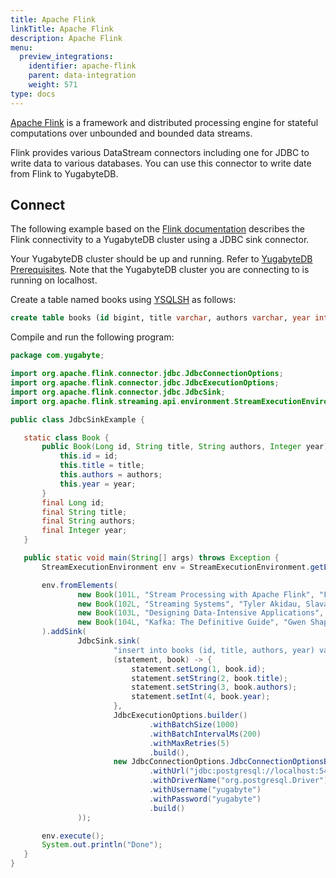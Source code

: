 ```yaml
---
title: Apache Flink
linkTitle: Apache Flink
description: Apache Flink
menu:
  preview_integrations:
    identifier: apache-flink
    parent: data-integration
    weight: 571
type: docs
---
```


[Apache Flink](https://flink.apache.org/) is a framework and distributed processing engine for stateful computations over unbounded and bounded data streams.

Flink provides various DataStream connectors including one for JDBC to write data to various databases. You can use this connector to write date from Flink to YugabyteDB.

## Connect

The following example based on the [Flink documentation](https://nightlies.apache.org/flink/flink-docs-release-1.17/docs/connectors/datastream/jdbc) describes the Flink connectivity to a YugabyteDB cluster using a JDBC sink connector.

Your YugabyteDB cluster should be up and running. Refer to [YugabyteDB Prerequisites](../tools/#yugabytedb-prerequisites).
Note that the YugabyteDB cluster you are connecting to is running on localhost.

Create a table named books using [YSQLSH](../../admin/ysqlsh/#starting-ysqlsh) as follows:

```sql
create table books (id bigint, title varchar, authors varchar, year int);
```

Compile and run the following program:

```java
package com.yugabyte;

import org.apache.flink.connector.jdbc.JdbcConnectionOptions;
import org.apache.flink.connector.jdbc.JdbcExecutionOptions;
import org.apache.flink.connector.jdbc.JdbcSink;
import org.apache.flink.streaming.api.environment.StreamExecutionEnvironment;

public class JdbcSinkExample {

   static class Book {
       public Book(Long id, String title, String authors, Integer year) {
           this.id = id;
           this.title = title;
           this.authors = authors;
           this.year = year;
       }
       final Long id;
       final String title;
       final String authors;
       final Integer year;
   }

   public static void main(String[] args) throws Exception {
       StreamExecutionEnvironment env = StreamExecutionEnvironment.getExecutionEnvironment();

       env.fromElements(
               new Book(101L, "Stream Processing with Apache Flink", "Fabian Hueske, Vasiliki Kalavri", 2019),
               new Book(102L, "Streaming Systems", "Tyler Akidau, Slava Chernyak, Reuven Lax", 2018),
               new Book(103L, "Designing Data-Intensive Applications", "Martin Kleppmann", 2017),
               new Book(104L, "Kafka: The Definitive Guide", "Gwen Shapira, Neha Narkhede, Todd Palino", 2017)
       ).addSink(
               JdbcSink.sink(
                       "insert into books (id, title, authors, year) values (?, ?, ?, ?)",
                       (statement, book) -> {
                           statement.setLong(1, book.id);
                           statement.setString(2, book.title);
                           statement.setString(3, book.authors);
                           statement.setInt(4, book.year);
                       },
                       JdbcExecutionOptions.builder()
                               .withBatchSize(1000)
                               .withBatchIntervalMs(200)
                               .withMaxRetries(5)
                               .build(),
                       new JdbcConnectionOptions.JdbcConnectionOptionsBuilder()
                               .withUrl("jdbc:postgresql://localhost:5433/yugabyte")
                               .withDriverName("org.postgresql.Driver")
                               .withUsername("yugabyte")
                               .withPassword("yugabyte")
                               .build()
               ));

       env.execute();
       System.out.println("Done");
   }
}
```
